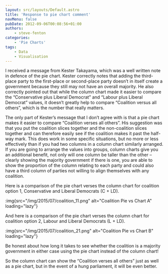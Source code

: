 ```yaml
---
layout: src/layouts/Default.astro
title: 'Response to pie chart comment'
navMenu: false
pubDate: 2012-09-06T00:08:56+01:00
authors:
    - steve-fenton
categories:
    - 'Pie Charts'
tags:
    - Data
    - Visualisation
---
```


I received a message from Kester Takayama, which was a well written note in defence of the pie chart. Kester correctly notes that adding the third-place party to the first-place or second-place party doesn’t in itself create a government because they still may not have an overall majority. He also correctly pointed out that while the column chart made it easier to compare the “Conservative plus Liberal Democrat” and “Labour plus Liberal Democrat” values, it doesn’t greatly help to compare “Coalition versus all others”, which is the number that really matters.

The only part of Kester’s message that I don’t agree with is that a pie chart makes it easier to compare “Coalition verses all others”. His suggestion was that you put the coalition slices together and the non-coalition slices together and can therefore easily see if the coalition makes it past the half-way mark. This does work in some specific situations, but no more or less effectively than if you had two columns in a column chart similarly arranged. If you are going to arrange the values into groups, column charts give you an additional benefit, not only will one column be taller than the other – clearly showing the majority government if there is one, you are able to show the proportion of the column relating to each party and could also have a third column of parties not willing to align themselves with any coalition.

Here is a comparison of the pie chart verses the column chart for coalition option 1, Conservative and Liberal Democrats (C + LD).

:img{src="/img/2015/07/coalition_11.png" alt="Coalition Pie vs Chart A" loading="lazy"}

And here is a comparison of the pie chart verses the column chart for coalition option 2, Labour and Liberal Democrats (L + LD).

:img{src="/img/2015/07/coalition_21.png" alt="Coalition Pie vs Chart B" loading="lazy"}

Be honest about how long it takes to see whether the coalition is a majority government in either case using the pie chart instead of the column chart!

So the column chart can show the “Coalition verses all others” just as well as a pie chart, but in the event of a hung parliament, it will be even better.
